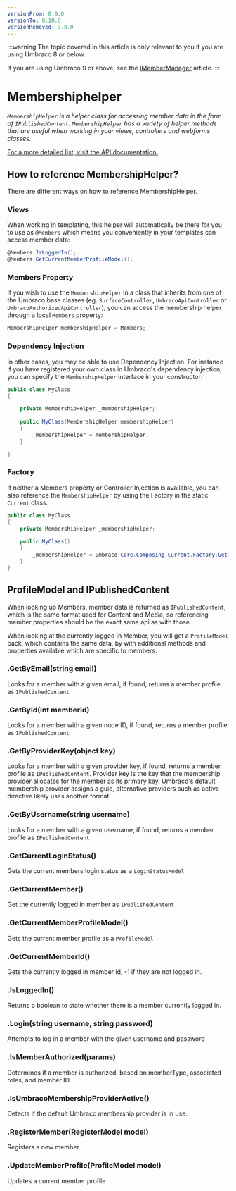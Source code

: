 ```yaml
---
versionFrom: 8.0.0
versionTo: 8.18.0
versionRemoved: 9.0.0
---
```


:::warning
The topic covered in this article is only relevant to you if you are using Umbraco 8 or below.

If you are using Umbraco 9 or above, see the [IMemberManager](../IMemberManager/index.md) article.
:::

# Membershiphelper

_`MembershipHelper` is a helper class for accessing member data in the form of `IPublishedContent`.
`MembershipHelper` has a variety of helper methods that are useful when working in your views, controllers and webforms classes._

[For a more detailed list, visit the API documentation.](https://our.umbraco.com/apidocs/v8/csharp/api/Umbraco.Web.Security.MembershipHelper.html#methods)

## How to reference MembershipHelper?

There are different ways on how to reference MembershipHelper.

### Views

When working in templating, this helper will automatically be there for you to use as `@Members` which means you conveniently in your templates can access member data:

```csharp
@Members.IsLoggedIn();
@Members.GetCurrentMemberProfileModel();
```

### Members Property

If you wish to use the `MembershipHelper` in a class that inherits from one of the Umbraco base classes (eg. `SurfaceController`, `UmbracoApiController` or `UmbracoAuthorizedApiController`), you can access the membership helper through a local `Members` property:

```csharp
MembershipHelper membershipHelper = Members;
```

### Dependency Injection

In other cases, you may be able to use Dependency Injection. For instance if you have registered your own class in Umbraco's dependency injection, you can specify the `MembershipHelper` interface in your constructor:

```csharp
public class MyClass
{

    private MembershipHelper _membershipHelper;
    
    public MyClass(MembershipHelper membershipHelper)
    {
        _membershipHelper = membershipHelper;
    }

}
```

### Factory

If neither a Members property or Controller Injection is available, you can also reference the `MembershipHelper` by using the Factory in the static `Current` class.

```csharp
public class MyClass
{
    private MembershipHelper _membershipHelper;
    
    public MyClass()
    {
        _membershipHelper = Umbraco.Core.Composing.Current.Factory.GetInstance<MembershipHelper>();
    }
}
```

## ProfileModel and IPublishedContent

When looking up Members, member data is returned as `IPublishedContent`, which is the same format used for Content and Media, so referencing member properties should
be the exact same api as with those.

When looking at the currently logged in Member, you will get a `ProfileModel` back, which contains the same data, by with additional methods and properties available
which are specific to members.

### .GetByEmail(string email)

Looks for a member with a given email, if found, returns a member profile as `IPublishedContent`

### .GetById(int memberId)

Looks for a member with a given node ID, if found, returns a member profile as `IPublishedContent`

### .GetByProviderKey(object key)

Looks for a member with a given provider key, if found, returns a member profile as `IPublishedContent`. Provider key is the key that
the membership provider allocates for the member as its primary key.
Umbraco's default membership provider assigns a guid, alternative providers such as active directive likely uses another format.

### .GetByUsername(string username)

Looks for a member with a given username, if found, returns a member profile as `IPublishedContent`

### .GetCurrentLoginStatus()

Gets the current members login status as a `LoginStatusModel`

### .GetCurrentMember()

Get the currently logged in member as `IPublishedContent`

### .GetCurrentMemberProfileModel()

Gets the current member profile as a `ProfileModel`

### .GetCurrentMemberId()

Gets the currently logged in member id, -1 if they are not logged in.

### .IsLoggedIn()

Returns a boolean to state whether there is a member currently logged in.

### .Login(string username, string password)

Attempts to log in a member with the given username and password

### .IsMemberAuthorized(params)

Determines if a member is authorized, based on memberType, associated roles, and member ID.

### .IsUmbracoMembershipProviderActive()

Detects if the default Umbraco membership provider is in use.

### .RegisterMember(RegisterModel model)

Registers a new member

### .UpdateMemberProfile(ProfileModel model)

Updates a current member profile
